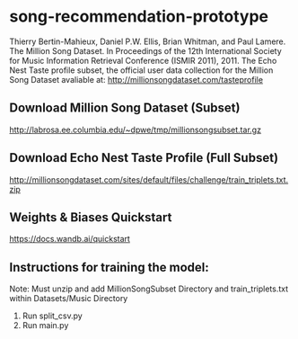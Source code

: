 # song-recommendation-prototype

Thierry Bertin-Mahieux, Daniel P.W. Ellis, Brian Whitman, and Paul Lamere. 
The Million Song Dataset. In Proceedings of the 12th International Society
for Music Information Retrieval Conference (ISMIR 2011), 2011.
The Echo Nest Taste profile subset, the official user data collection for the Million Song Dataset avaliable at: http://millionsongdataset.com/tasteprofile

## Download Million Song Dataset (Subset)

http://labrosa.ee.columbia.edu/~dpwe/tmp/millionsongsubset.tar.gz


## Download Echo Nest Taste Profile (Full Subset)

http://millionsongdataset.com/sites/default/files/challenge/train_triplets.txt.zip


## Weights & Biases Quickstart

https://docs.wandb.ai/quickstart


## Instructions for training the model:
Note: Must unzip and add MillionSongSubset Directory and train_triplets.txt within Datasets/Music Directory
1. Run split_csv.py
2. Run main.py

